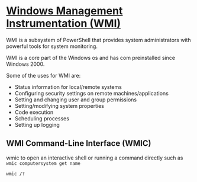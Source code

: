 # [Windows Management Instrumentation (WMI)](https://academy.hackthebox.com/module/49/section/461)

WMI is a subsystem of PowerShell that provides system administrators with powerful tools for system monitoring.

WMI is a core part of the Windows os and has com preinstalled since Windows 2000.

Some of the uses for WMI are:

- Status information for local/remote systems
- Configuring security settings on remote machines/applications
- Setting and changing user and group permissions
- Setting/modifying system properties
- Code execution
- Scheduling processes
- Setting up logging

## WMI Command-Line Interface (WMIC)

wmic to open an interactive shell or running a command directly such as `wmic computersystem get name`

`wmic /?`
